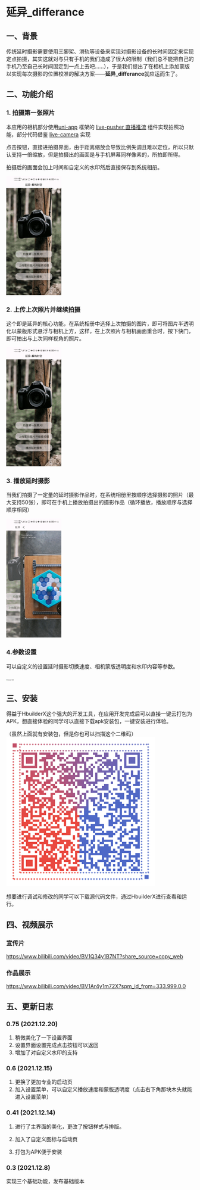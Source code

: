 # 延异_differance

## 一、背景

传统延时摄影需要使用三脚架、滑轨等设备来实现对摄影设备的长时间固定来实现定点拍摄，其实这就对与只有手机的我们造成了很大的限制（我们总不能把自己的手机乃至自己长时间固定到一点上去吧……），于是我们提出了在相机上添加蒙版以实现每次摄影的位置校准的解决方案——**延异_differance**就应运而生了。

## 二、功能介绍

### 1. 拍摄第一张照片

本应用的相机部分使用[uni-app](https://gitee.com/link?target=https%3A%2F%2Funiapp.dcloud.io%2F) 框架的 [live-pusher 直播推流](https://gitee.com/link?target=https%3A%2F%2Funiapp.dcloud.io%2Fcomponent%2Flive-pusher) 组件实现拍照功能，部分代码借鉴 [live-camera](https://gitee.com/Yxiaohui/live-camera#%E4%B8%83%E6%9B%B4%E5%A4%9A) 实现

点击按钮，直接进拍摄界面，由于距离缩放会导致比例失调且难以定位，所以只默认支持一倍缩放，但是拍摄出的画面是与手机屏幕同样像素的，所拍即所得。

拍摄后的画面会加上时间和自定义的水印然后直接保存到系统相册。

![输入图片说明](static/1.gif)


### 2. 上传上次照片并继续拍摄

这个即是延异的核心功能，在系统相册中选择上次拍摄的图片，即可将图片半透明化以蒙版形式悬浮与相机上方，这样，在上次照片与相机画面重合时，按下快门，即可拍出与上次同样视角的照片。

![输入图片说明](static/2.gif)

### 3. 播放延时摄影

当我们拍摄了一定量的延时摄影作品时，在系统相册里按顺序选择摄影的照片（最大支持50张），即可在手机上播放拍摄出的摄影作品（循环播放，播放顺序与选择顺序相同）

![输入图片说明](static/3.gif)


### 4.参数设置

可以自定义的设置延时摄影切换速度、相机蒙版透明度和水印内容等参数。

<img src="static/5.png" alt="输入图片说明" style="zoom:20%;" />

## 三、安装

得益于HbuilderX这个强大的开发工具，在应用开发完成后可以直接一键云打包为APK，想直接体验的同学可以直接下载apk安装包，一键安装进行体验。

（虽然上面就有安装包，但是你也可以扫描这个二维码）
![输入图片说明](static/%E4%BA%8C%E7%BB%B4%E7%A0%81.png)


想要进行调试和修改的同学可以下载源代码文件，通过HbuilderX进行查看和运行。

## 四、视频展示
### 宣传片
https://www.bilibili.com/video/BV1Q34y1B7NT?share_source=copy_web
### 作品展示
https://www.bilibili.com/video/BV1Ar4y1m72X?spm_id_from=333.999.0.0



## 五、更新日志
### 0.75 (2021.12.20)

1. 稍微美化了一下设置界面
2. 设置界面设置完成点击按钮可以返回
3. 增加了对自定义水印的支持
### 0.6 (2021.12.15)

1. 更换了更加专业的启动页
2. 加入设置菜单，可以自定义播放速度和蒙版透明度（点击右下角那块木头就能进入设置菜单）

### 0.41 (2021.12.14)

1. 进行了主界面的美化，更改了按钮样式与排版。

2. 加入了自定义图标与启动页
3. 打包为APK便于安装

### 0.3 (2021.12.8)

实现三个基础功能，发布基础版本

